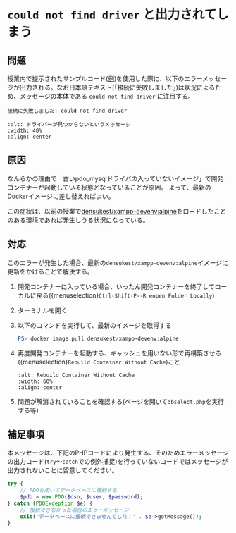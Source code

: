 # `could not find driver` と出力されてしまう

## 問題

授業内で提示されたサンプルコード([例](https://2024web1.github.io/web_app_dev/db-crud/#select%E6%96%87))を使用した際に、以下のエラーメッセージが出力される。なお日本語テキスト(「接続に失敗しました」)は状況によるため、メッセージの本体である `could not find driver` に注目する。

```text
接続に失敗しました: could not find driver
```

```{image} images/missing-driver.png
:alt: ドライバーが見つからないというメッセージ
:width: 40%
:align: center
```

## 原因

なんらかの理由で「古いpdo_mysqlドライバの入っていないイメージ」で開発コンテナーが起動している状態となっていることが原因。
よって、最新のDockerイメージに差し替えればよい。

この症状は、以前の授業で[densukest/xampp-devenv:alpine](https://hub.docker.com/layers/densukest/xampp-devenv/alpine/images/sha256-2f5c7036ca15793823e36f8182de8e0b0460f3130960bfe1647c110e83c0b082?context=explore)をロードしたことのある環境であれば発生しうる状況になっている。

## 対応

このエラーが発生した場合、最新の`densukest/xampp-devenv:alpine`イメージに更新をかけることで解決する。

<!-- textlint-disable ja-technical-writing/no-unmatched-pair -->

1. 開発コンテナーに入っている場合、いったん開発コンテナーを終了してローカルに戻る({menuselection}`Ctrl-Shift-P--R
eopen Folder Locally`)
2. ターミナルを開く
3. 以下のコマンドを実行して、最新のイメージを取得する
    ```PowerShell
    PS> docker image pull densukest/xampp-devenv:alpine
    ```

4. 再度開発コンテナーを起動する、キャッシュを用いない形で再構築させる({menuselection}`Rebuild Container Without Cache`)こと
    ```{image} images/rebuild-wo-cache.png
    :alt: Rebuild Container Without Cache
    :width: 60%
    :align: center
    ```

5. 問題が解消されていることを確認する(ページを開いて`dbselect.php`を実行する等)

<!-- textlint-enable ja-technical-writing/no-unmatched-pair -->


## 補足事項

本メッセージは、下記のPHPコードにより発生する、そのためエラーメッセージの出力コード(`try`〜`catch`での例外捕捉)を行っていないコードではメッセージが出力されないことに留意してください。

```php
try {
    // PDOを用いてデータベースに接続する
    $pdo = new PDO($dsn, $user, $password);
} catch (PDOException $e) {
    // 接続できなかった場合のエラーメッセージ
    exit('データベースに接続できませんでした：' . $e->getMessage());
}
```
